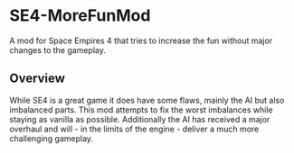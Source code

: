 # SE4-MoreFunMod
A mod for Space Empires 4 that tries to increase the fun without major changes to the gameplay.

## Overview
While SE4 is a great game it does have some flaws, mainly the AI but also imbalanced parts. 
This mod attempts to fix the worst imbalances while staying as vanilla as possible. Additionally
the AI has received a major overhaul and will - in the limits of the engine - deliver a much more
challenging gameplay.
